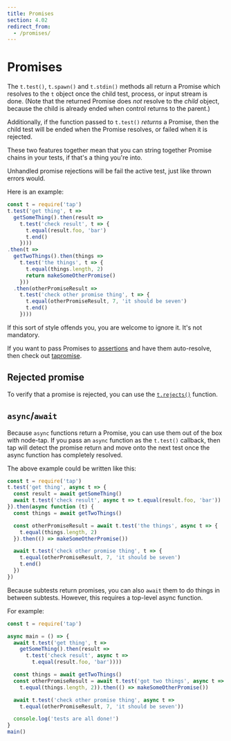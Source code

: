 ```yaml
---
title: Promises
section: 4.02
redirect_from:
  - /promises/
---
```


# Promises

The `t.test()`, `t.spawn()` and `t.stdin()` methods all return a
Promise which resolves to the `t` object once the child test, process,
or input stream is done.  (Note that the returned Promise does *not*
resolve to the *child* object, because the child is already ended when
control returns to the parent.)

Additionally, if the function passed to `t.test()` *returns* a
Promise, then the child test will be ended when the Promise resolves,
or failed when it is rejected.

These two features together mean that you can string together Promise
chains in your tests, if that's a thing you're into.

Unhandled promise rejections will be fail the active test, just like thrown
errors would.

Here is an example:

```javascript
const t = require('tap')
t.test('get thing', t =>
  getSomeThing().then(result =>
    t.test('check result', t => {
      t.equal(result.foo, 'bar')
      t.end()
    })))
.then(t =>
  getTwoThings().then(things =>
    t.test('the things', t => {
      t.equal(things.length, 2)
      return makeSomeOtherPromise()
    }))
  .then(otherPromiseResult =>
    t.test('check other promise thing', t => {
      t.equal(otherPromiseResult, 7, 'it should be seven')
      t.end()
    })))
```

If this sort of style offends you, you are welcome to ignore it.  It's
not mandatory.

If you want to pass Promises to [assertions](/docs/api/asserts) and have them
auto-resolve, then check out [tapromise](http://npm.im/tapromise).

## Rejected promise

To verify that a promise is rejected, you can use the
[`t.rejects()`](/asserts/#trejectspromise--fn-expectederror-message-extra)
function.

## `async`/`await`

Because `async` functions return a Promise, you can use them out of
the box with node-tap.  If you pass an `async` function as the
`t.test()` callback, then tap will detect the promise return and move
onto the next test once the async function has completely resolved.

The above example could be written like this:

```js
const t = require('tap')
t.test('get thing', async t => {
  const result = await getSomeThing()
  await t.test('check result', async t => t.equal(result.foo, 'bar'))
}).then(async function (t) {
  const things = await getTwoThings()

  const otherPromiseResult = await t.test('the things', async t => {
    t.equal(things.length, 2)
  }).then(() => makeSomeOtherPromise())

  await t.test('check other promise thing', t => {
    t.equal(otherPromiseResult, 7, 'it should be seven')
    t.end()
  })
})
```

Because subtests return promises, you can also `await` them to do
things in between subtests.  However, this requires a top-level async
function.

For example:

```js
const t = require('tap')

async main = () => {
  await t.test('get thing', t =>
    getSomeThing().then(result =>
      t.test('check result', async t =>
        t.equal(result.foo, 'bar'))))

  const things = await getTwoThings()
  const otherPromiseResult = await t.test('got two things', async t =>
    t.equal(things.length, 2)).then(() => makeSomeOtherPromise())

  await t.test('check other promise thing', async t =>
    t.equal(otherPromiseResult, 7, 'it should be seven'))

  console.log('tests are all done!')
}
main()
```
